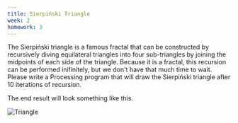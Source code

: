 ```yaml
---
title: Sierpiński Triangle
week: 2
homework: 3
---
```


The Sierpiński triangle is a famous fractal that can be constructed by recursively diving equilateral triangles into four sub-triangles by joining the midpoints of each side of the triangle.  Because it is a fractal, this recursion can be performed inifinitely, but we don't have that much time to wait.  Please write a Processing program that will draw the Sierpiński triangle after 10 iterations of recursion.

The end result will look something like this.

![Triangle](/assets/sierpinksi.png)
